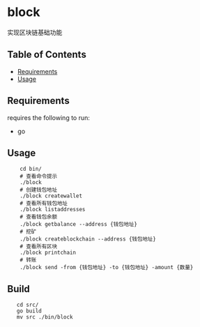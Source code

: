 block
================
实现区块链基础功能

Table of Contents
-----------------

  * [Requirements](#requirements)
  * [Usage](#usage)

Requirements
------------

requires the following to run:

  * go


Usage
-------

 ```
     cd bin/
     # 查看命令提示
     ./block
     # 创建钱包地址
     ./block createwallet
     # 查看所有钱包地址
     ./block listaddresses
     # 查看钱包余额
     ./block getbalance --address {钱包地址}
     # 挖矿
     ./block createblockchain --address {钱包地址}
     # 查看所有区块
     ./block printchain
     # 转账
     ./block send -from {钱包地址} -to {钱包地址} -amount {数量}
 ```

 Build
 ------

 ```
    cd src/
    go build
    mv src ./bin/block
 ```
